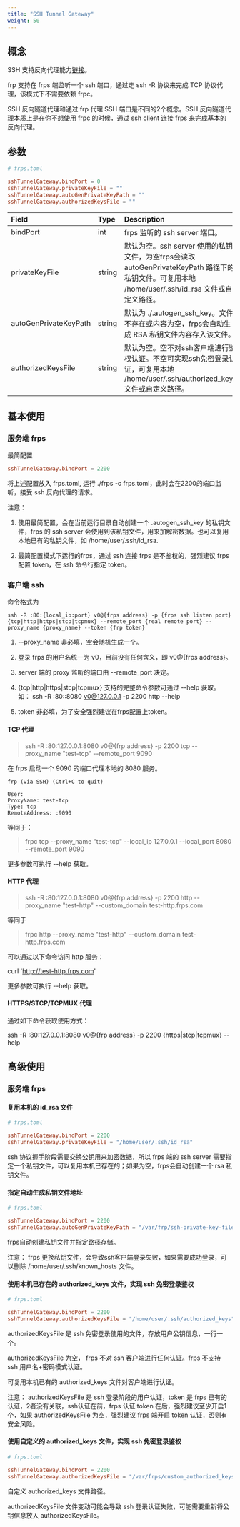 ```yaml
---
title: "SSH Tunnel Gateway"
weight: 50
---
```


## 概念
SSH 支持反向代理能力[链接](https://www.rfc-editor.org/rfc/rfc4254#page-16)。

frp 支持在 frps 端监听一个 ssh 端口，通过走 ssh -R 协议来完成 TCP 协议代理，该模式下不需要依赖 frpc。

SSH 反向隧道代理和通过 frp 代理 SSH 端口是不同的2个概念。SSH 反向隧道代理本质上是在你不想使用 frpc 的时候，通过 ssh client 连接 frps 来完成基本的反向代理。



## 参数


```toml
# frps.toml

sshTunnelGateway.bindPort = 0
sshTunnelGateway.privateKeyFile = ""
sshTunnelGateway.autoGenPrivateKeyPath = ""
sshTunnelGateway.authorizedKeysFile = ""
```

| Field | Type | Description | Required |
| :--- | :--- | :--- | :--- |
| bindPort| int | frps 监听的 ssh server 端口。| YES |
| privateKeyFile | string | 默认为空。ssh server 使用的私钥文件，为空frps会读取 autoGenPrivateKeyPath 路径下的私钥文件。可复用本地 /home/user/.ssh/id_rsa 文件或自定义路径。| No |
| autoGenPrivateKeyPath  | string |默认为 ./.autogen_ssh_key。文件不存在或内容为空，frps会自动生成 RSA 私钥文件内容存入该文件。|No|
| authorizedKeysFile  | string |默认为空。空不对ssh客户端进行鉴权认证。不空可实现ssh免密登录认证，可复用本地 /home/user/.ssh/authorized_keys 文件或自定义路径。| No |



## 基本使用
### 服务端 frps
最简配置

```toml
sshTunnelGateway.bindPort = 2200
```

将上述配置放入 frps.toml, 运行 ./frps -c frps.toml，此时会在2200的端口监听，接受 ssh 反向代理的请求。

注意：
1. 使用最简配置，会在当前运行目录自动创建一个 .autogen_ssh_key 的私钥文件，frps 的 ssh server 会使用到该私钥文件，用来加解密数据。也可以复用本地已有的私钥文件，如 /home/user/.ssh/id_rsa.

2. 最简配置模式下运行的frps，通过 ssh 连接 frps 是不鉴权的，强烈建议 frps 配置 token，在 ssh 命令行指定 token。



### 客户端 ssh
命令格式为

```
ssh -R :80:{local_ip:port} v0@{frps address} -p {frps ssh listen port} {tcp|http|https|stcp|tcpmux} --remote_port {real remote port} --proxy_name {proxy_name} --token {frp token}

```

1. --proxy_name 非必填，空会随机生成一个。

2. 登录 frps 的用户名统一为 v0，目前没有任何含义，即 v0@{frps address}。

3. server 端的 proxy 监听的端口由 --remote_port 决定。

4. {tcp|http|https|stcp|tcpmux} 支持的完整命令参数可通过 --help 获取。 如： ssh -R :80::8080 v0@127.0.0.1 -p 2200 http --help

5. token 非必填，为了安全强烈建议在frps配置上token。



####  TCP 代理


> ssh -R :80:127.0.0.1:8080 v0@{frp address} -p 2200 tcp --proxy_name "test-tcp" --remote_port 9090

在 frps 启动一个 9090 的端口代理本地的 8080 服务。

```
frp (via SSH) (Ctrl+C to quit)

User: 
ProxyName: test-tcp
Type: tcp
RemoteAddress: :9090

```

等同于：

> frpc tcp --proxy_name "test-tcp" --local_ip 127.0.0.1 --local_port 8080 --remote_port 9090


更多参数可执行 --help 获取。



####  HTTP 代理

> ssh -R :80:127.0.0.1:8080 v0@{frp address} -p 2200 http --proxy_name "test-http"  --custom_domain test-http.frps.com 



等同于

> frpc http --proxy_name "test-http" --custom_domain test-http.frps.com


可以通过以下命令访问 http 服务：

curl 'http://test-http.frps.com'


更多参数可执行 --help 获取。


#### HTTPS/STCP/TCPMUX 代理

通过如下命令获取使用方式：

ssh -R :80:127.0.0.1:8080 v0@{frp address} -p 2200 {https|stcp|tcpmux} --help



## 高级使用

### 服务端 frps

#### 复用本机的 id_rsa 文件

```toml
# frps.toml

sshTunnelGateway.bindPort = 2200
sshTunnelGateway.privateKeyFile = "/home/user/.ssh/id_rsa"
```

ssh 协议握手阶段需要交换公钥用来加密数据，所以 frps 端的 ssh server 需要指定一个私钥文件，可以复用本机已存在的；如果为空，frps会自动创建一个 rsa 私钥文件。


#### 指定自动生成私钥文件地址

```toml
# frps.toml

sshTunnelGateway.bindPort = 2200
sshTunnelGateway.autoGenPrivateKeyPath = "/var/frp/ssh-private-key-file"
```

frps自动创建私钥文件并指定路径存储。

注意：
frps 更换私钥文件，会导致ssh客户端登录失败，如果需要成功登录，可以删除 /home/user/.ssh/known_hosts 文件。


#### 使用本机已存在的 authorized_keys 文件，实现 ssh 免密登录鉴权

```toml
# frps.toml

sshTunnelGateway.bindPort = 2200
sshTunnelGateway.authorizedKeysFile = "/home/user/.ssh/authorized_keys"
```

authorizedKeysFile 是 ssh 免密登录使用的文件，存放用户公钥信息，一行一个。

authorizedKeysFile 为空， frps 不对 ssh 客户端进行任何认证。frps 不支持 ssh 用户名+密码模式认证。

可复用本机已有的 authorized_keys 文件对客户端进行认证。


注意：
authorizedKeysFile 是 ssh 登录阶段的用户认证，token 是 frps 已有的认证，2者没有关联，ssh认证在前，frps 认证 token 在后，强烈建议至少开启1个，如果 authorizedKeysFile 为空，强烈建议 frps 端开启 token 认证，否则有安全风险。


#### 使用自定义的 authorized_keys 文件，实现 ssh 免密登录鉴权

```toml
# frps.toml

sshTunnelGateway.bindPort = 2200
sshTunnelGateway.authorizedKeysFile = "/var/frps/custom_authorized_keys_file"
```

自定义 authorized_keys 文件路径。

authorizedKeysFile 文件变动可能会导致 ssh 登录认证失败，可能需要重新将公钥信息放入 authorizedKeysFile。


